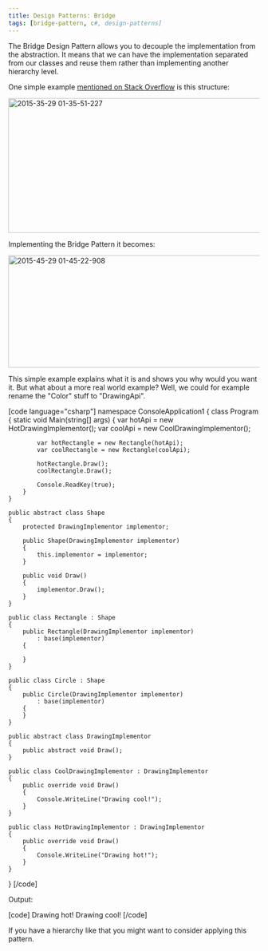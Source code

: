 ```yaml
---
title: Design Patterns: Bridge
tags: [bridge-pattern, c#, design-patterns]
---
```


The Bridge Design Pattern allows you to decouple the implementation from the abstraction. It means that we can have the implementation separated from our classes and reuse them rather than implementing another hierarchy level.

One simple example <a href="http://stackoverflow.com/a/319757/340760" target="_blank">mentioned on Stack Overflow</a> is this structure:

<a href="https://brunolm.files.wordpress.com/2015/05/2015-35-29-01-35-51-227.png"><img src="https://brunolm.files.wordpress.com/2015/05/2015-35-29-01-35-51-227.png" alt="2015-35-29 01-35-51-227" width="661" height="270" class="alignnone size-full wp-image-362" /></a>
<!--more-->

Implementing the Bridge Pattern it becomes:

<a href="https://brunolm.files.wordpress.com/2015/05/2015-45-29-01-45-22-908.png"><img src="https://brunolm.files.wordpress.com/2015/05/2015-45-29-01-45-22-908.png" alt="2015-45-29 01-45-22-908" width="700" height="225" class="alignnone size-full wp-image-364" /></a>

This simple example explains what it is and shows you why would you want it. But what about a more real world example? Well, we could for example rename the "Color" stuff to "DrawingApi".

[code language="csharp"]
namespace ConsoleApplication1
{
    class Program
    {
        static void Main(string[] args)
        {
            var hotApi = new HotDrawingImplementor();
            var coolApi = new CoolDrawingImplementor();

            var hotRectangle = new Rectangle(hotApi);
            var coolRectangle = new Rectangle(coolApi);

            hotRectangle.Draw();
            coolRectangle.Draw();

            Console.ReadKey(true);
        }
    }

    public abstract class Shape
    {
        protected DrawingImplementor implementor;

        public Shape(DrawingImplementor implementor)
        {
            this.implementor = implementor;
        }

        public void Draw()
        {
            implementor.Draw();
        }
    }

    public class Rectangle : Shape
    {
        public Rectangle(DrawingImplementor implementor)
            : base(implementor)
        {

        }
    }

    public class Circle : Shape
    {
        public Circle(DrawingImplementor implementor)
            : base(implementor)
        {
        }
    }

    public abstract class DrawingImplementor
    {
        public abstract void Draw();
    }

    public class CoolDrawingImplementor : DrawingImplementor
    {
        public override void Draw()
        {
            Console.WriteLine("Drawing cool!");
        }
    }

    public class HotDrawingImplementor : DrawingImplementor
    {
        public override void Draw()
        {
            Console.WriteLine("Drawing hot!");
        }
    }
}
[/code]

Output:

[code]
Drawing hot!
Drawing cool!
[/code]

If you have a hierarchy like that you might want to consider applying this pattern.
